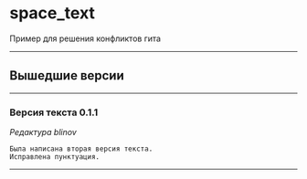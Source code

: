 # space_text
Пример для решения конфликтов гита

___
## Вышедшие версии
___
### Версия текста 0.1.1
_Редактура blinov_
```
Была написана вторая версия текста.
Исправлена пунктуация.
```

___
